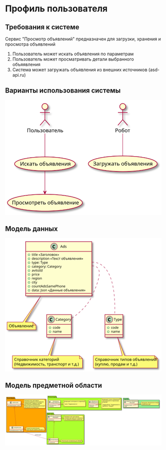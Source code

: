 # Профиль пользователя

## Требования к системе
Сервис "Просмотр объявлений" предназначен для загрузки, хранения и просмотра объявлений

1. Пользователь может искать объявления по параметрам  
2. Пользователь может просматривать детали выбранного объяявления
3. Система может загружать объявления из внешних источников (asd-api.ru)

## Варианты использования системы

![usecases](usecases.svg)

## Модель данных

![model](model.svg)

## Модель предметной области

![entities](entities.svg)
